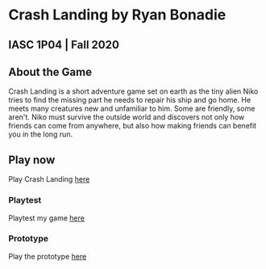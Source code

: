 # Crash Landing by Ryan Bonadie
## IASC 1P04 | Fall 2020

## About the Game

Crash Landing is a short adventure game set on earth as the tiny alien Niko tries to find the missing part he needs to repair his ship and go home. He meets many creatures new and unfamiliar to him. Some are friendly, some aren't. Niko must survive the outside world and discovers not only how friends can come from anywhere, but also how making friends can benefit you in the long run.

## Play now

Play Crash Landing [here](Final_Build/CrashLanding_FinalBuild.html)

### Playtest

Playtest my game [here](Playtest/playtest)

### Prototype

Play the prototype [here](Prototype/TwineGamePrototype_Crash_Landing.html)
